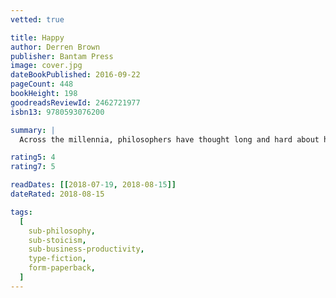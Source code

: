 ```yaml
---
vetted: true

title: Happy
author: Derren Brown
publisher: Bantam Press
image: cover.jpg
dateBookPublished: 2016-09-22
pageCount: 448
bookHeight: 198
goodreadsReviewId: 2462721977
isbn13: 9780593076200

summary: |
  Across the millennia, philosophers have thought long and hard about happiness, and come up with all sorts of different definitions and ideas for how we might live a happier life. Here, Derren explores the history of happiness from classical times until today, when the self-help industry has attempted to claim happiness as its own. His aim is to reclaim happiness for us all, and enable us to appreciate the really good things in life for what they are.

rating5: 4
rating7: 5

readDates: [[2018-07-19, 2018-08-15]]
dateRated: 2018-08-15

tags:
  [
    sub-philosophy,
    sub-stoicism,
    sub-business-productivity,
    type-fiction,
    form-paperback,
  ]
---
```

